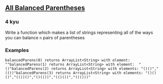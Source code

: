 <h2><a href=https://www.codewars.com/kata/5426d7a2c2c7784365000783/train/java target="_blank">All Balanced Parentheses</a></h2><h3>4 kyu</h3><p>Write a function which makes a list of strings representing all of the ways you can balance <code>n</code> pairs of parentheses</p><h3 id="examples">Examples</h3><pre style="display: none;"><code class="language-haskell"><span class="cm-variable">balancedParens</span> <span class="cm-number">0</span> <span class="cm-keyword">-&gt;</span> [<span class="cm-string">""</span>]<span class="cm-variable">balancedParens</span> <span class="cm-number">1</span> <span class="cm-keyword">-&gt;</span> [<span class="cm-string">"()"</span>]<span class="cm-variable">balancedParens</span> <span class="cm-number">2</span> <span class="cm-keyword">-&gt;</span> [<span class="cm-string">"()()"</span>,<span class="cm-string">"(())"</span>]<span class="cm-variable">balancedParens</span> <span class="cm-number">3</span> <span class="cm-keyword">-&gt;</span> [<span class="cm-string">"()()()"</span>,<span class="cm-string">"(())()"</span>,<span class="cm-string">"()(())"</span>,<span class="cm-string">"(()())"</span>,<span class="cm-string">"((()))"</span>]</code></pre><pre style="display: none;"><code class="language-javascript"><span class="cm-variable">balancedParens</span>(<span class="cm-number">0</span>) <span class="cm-operator">=&gt;</span> [<span class="cm-string">""</span>]<span class="cm-variable">balancedParens</span>(<span class="cm-number">1</span>) <span class="cm-operator">=&gt;</span> [<span class="cm-string">"()"</span>]<span class="cm-variable">balancedParens</span>(<span class="cm-number">2</span>) <span class="cm-operator">=&gt;</span> [<span class="cm-string">"()()"</span>,<span class="cm-string">"(())"</span>]<span class="cm-variable">balancedParens</span>(<span class="cm-number">3</span>) <span class="cm-operator">=&gt;</span> [<span class="cm-string">"()()()"</span>,<span class="cm-string">"(())()"</span>,<span class="cm-string">"()(())"</span>,<span class="cm-string">"(()())"</span>,<span class="cm-string">"((()))"</span>]</code></pre><pre><code class="language-java"><span class="cm-variable">balancedParens</span>(<span class="cm-number">0</span>) <span class="cm-variable">returns</span> <span class="cm-variable">ArrayList</span><span class="cm-operator">&lt;</span><span class="cm-type">String</span><span class="cm-operator">&gt;</span> <span class="cm-variable">with</span> <span class="cm-variable">element</span>:  <span class="cm-string">""</span><span class="cm-variable">balancedParens</span>(<span class="cm-number">1</span>) <span class="cm-variable">returns</span> <span class="cm-variable">ArrayList</span><span class="cm-operator">&lt;</span><span class="cm-type">String</span><span class="cm-operator">&gt;</span> <span class="cm-variable">with</span> <span class="cm-variable">element</span>:  <span class="cm-string">"()"</span><span class="cm-variable">balancedParens</span>(<span class="cm-number">2</span>) <span class="cm-variable">returns</span> <span class="cm-variable">ArrayList</span><span class="cm-operator">&lt;</span><span class="cm-type">String</span><span class="cm-operator">&gt;</span> <span class="cm-variable">with</span> <span class="cm-variable">elements</span>: <span class="cm-string">"()()"</span>,<span class="cm-string">"(())"</span><span class="cm-variable">balancedParens</span>(<span class="cm-number">3</span>) <span class="cm-variable">returns</span> <span class="cm-variable">ArrayList</span><span class="cm-operator">&lt;</span><span class="cm-type">String</span><span class="cm-operator">&gt;</span> <span class="cm-variable">with</span> <span class="cm-variable">elements</span>: <span class="cm-string">"()()()"</span>,<span class="cm-string">"(())()"</span>,<span class="cm-string">"()(())"</span>,<span class="cm-string">"(()())"</span>,<span class="cm-string">"((()))"</span></code></pre><pre style="display: none;"><code class="language-ruby"><span class="cm-variable">balanced_parens</span>(<span class="cm-number">0</span>) <span class="cm-operator">=&gt;</span> [<span class="cm-string">""</span>]<span class="cm-variable">balanced_parens</span>(<span class="cm-number">1</span>) <span class="cm-operator">=&gt;</span> [<span class="cm-string">"()"</span>]<span class="cm-variable">balanced_parens</span>(<span class="cm-number">2</span>) <span class="cm-operator">=&gt;</span> [<span class="cm-string">"()()"</span>,<span class="cm-string">"(())"</span>]<span class="cm-variable">balanced_parens</span>(<span class="cm-number">3</span>) <span class="cm-operator">=&gt;</span> [<span class="cm-string">"()()()"</span>,<span class="cm-string">"(())()"</span>,<span class="cm-string">"()(())"</span>,<span class="cm-string">"(()())"</span>,<span class="cm-string">"((()))"</span>]</code></pre><pre style="display: none;"><code class="language-python"><span class="cm-variable">balanced_parens</span>(<span class="cm-number">0</span>) <span class="cm-operator">=&gt;</span> [<span class="cm-string">""</span>]<span class="cm-variable">balanced_parens</span>(<span class="cm-number">1</span>) <span class="cm-operator">=&gt;</span> [<span class="cm-string">"()"</span>]<span class="cm-variable">balanced_parens</span>(<span class="cm-number">2</span>) <span class="cm-operator">=&gt;</span> [<span class="cm-string">"()()"</span>,<span class="cm-string">"(())"</span>]<span class="cm-variable">balanced_parens</span>(<span class="cm-number">3</span>) <span class="cm-operator">=&gt;</span> [<span class="cm-string">"()()()"</span>,<span class="cm-string">"(())()"</span>,<span class="cm-string">"()(())"</span>,<span class="cm-string">"(()())"</span>,<span class="cm-string">"((()))"</span>]</code></pre><pre style="display: none;"><code class="language-csharp"><span class="cm-variable">BalancedParens</span>(<span class="cm-number">0</span>) <span class="cm-variable">returns</span> <span class="cm-variable">List</span><span class="cm-operator">&lt;</span><span class="cm-type">string</span><span class="cm-operator">&gt;</span> <span class="cm-variable">with</span> <span class="cm-variable">element</span>:  <span class="cm-string">""</span><span class="cm-variable">BalancedParens</span>(<span class="cm-number">1</span>) <span class="cm-variable">returns</span> <span class="cm-variable">List</span><span class="cm-operator">&lt;</span><span class="cm-type">string</span><span class="cm-operator">&gt;</span> <span class="cm-variable">with</span> <span class="cm-variable">element</span>:  <span class="cm-string">"()"</span><span class="cm-variable">BalancedParens</span>(<span class="cm-number">2</span>) <span class="cm-variable">returns</span> <span class="cm-variable">List</span><span class="cm-operator">&lt;</span><span class="cm-type">string</span><span class="cm-operator">&gt;</span> <span class="cm-variable">with</span> <span class="cm-variable">elements</span>: <span class="cm-string">"()()"</span>,<span class="cm-string">"(())"</span><span class="cm-variable">BalancedParens</span>(<span class="cm-number">3</span>) <span class="cm-variable">returns</span> <span class="cm-variable">List</span><span class="cm-operator">&lt;</span><span class="cm-type">string</span><span class="cm-operator">&gt;</span> <span class="cm-variable">with</span> <span class="cm-variable">elements</span>: <span class="cm-string">"()()()"</span>,<span class="cm-string">"(())()"</span>,<span class="cm-string">"()(())"</span>,<span class="cm-string">"(()())"</span>,<span class="cm-string">"((()))"</span></code></pre><pre style="display: none;"><code class="language-elixir"><span class="cm-variable">balanced_parens</span>(<span class="cm-number">0</span>) <span class="cm-operator">=</span><span class="cm-operator">&gt;</span> [<span class="cm-string">""</span>]<span class="cm-variable">balanced_parens</span>(<span class="cm-number">1</span>) <span class="cm-operator">=</span><span class="cm-operator">&gt;</span> [<span class="cm-string">"()"</span>]<span class="cm-variable">balanced_parens</span>(<span class="cm-number">2</span>) <span class="cm-operator">=</span><span class="cm-operator">&gt;</span> [<span class="cm-string">"()()"</span>,<span class="cm-string">"(())"</span>]<span class="cm-variable">balanced_parens</span>(<span class="cm-number">3</span>) <span class="cm-operator">=</span><span class="cm-operator">&gt;</span> [<span class="cm-string">"()()()"</span>,<span class="cm-string">"(())()"</span>,<span class="cm-string">"()(())"</span>,<span class="cm-string">"(()())"</span>,<span class="cm-string">"((()))"</span>]</code></pre><pre style="display: none;"><code class="language-julia"><span class="cm-variable">balancedParens</span>(<span class="cm-number">0</span>) <span class="cm-operator">--&gt;</span> [<span class="cm-string">""</span>]<span class="cm-variable">balancedParens</span>(<span class="cm-number">1</span>) <span class="cm-operator">--&gt;</span> [<span class="cm-string">"()</span><span class="cm-string">"</span>]<span class="cm-variable">balancedParens</span>(<span class="cm-number">2</span>) <span class="cm-operator">--&gt;</span> [<span class="cm-string">"()()</span><span class="cm-string">"</span>,<span class="cm-string">"(())</span><span class="cm-string">"</span>]<span class="cm-variable">balancedParens</span>(<span class="cm-number">3</span>) <span class="cm-operator">--&gt;</span> [<span class="cm-string">"()()()</span><span class="cm-string">"</span>,<span class="cm-string">"(())()</span><span class="cm-string">"</span>,<span class="cm-string">"()(())</span><span class="cm-string">"</span>,<span class="cm-string">"(()())</span><span class="cm-string">"</span>,<span class="cm-string">"((()))</span><span class="cm-string">"</span>]</code></pre>